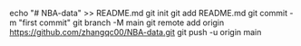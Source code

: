 echo "# NBA-data" >> README.md
git init
git add README.md
git commit -m "first commit"
git branch -M main
git remote add origin https://github.com/zhangqc00/NBA-data.git
git push -u origin main
                
